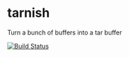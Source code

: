 # tarnish

Turn a bunch of buffers into a tar buffer

[![Build Status](https://travis-ci.org/hueniverse/tarnish.svg?branch=master)](https://travis-ci.org/hueniverse/tarnish)
